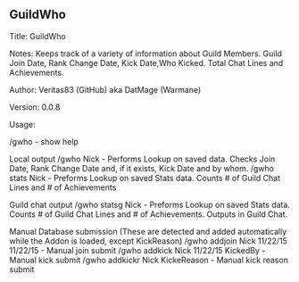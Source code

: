 ## GuildWho
Title: GuildWho

Notes: Keeps track of a variety of information about Guild Members. Guild Join Date, Rank Change Date, Kick Date,Who Kicked. Total Chat Lines and Achievements.

Author: Veritas83 (GitHub) aka DatMage (Warmane)

Version: 0.0.8

Usage:

/gwho - show help

Local output
/gwho Nick - Performs Lookup on saved data. Checks Join Date, Rank Change Date and, if it exists, Kick Date and by whom.
/gwho stats Nick - Preforms Lookup on saved Stats data. Counts # of Guild Chat Lines and # of Achievements

Guild chat output
/gwho statsg Nick - Preforms Lookup on saved Stats data. Counts # of Guild Chat Lines and # of Achievements. Outputs in Guild Chat.

Manual Database submission (These are detected and added automatically while the Addon is loaded, except KickReason)
/gwho addjoin Nick 11/22/15 11/22/15 - Manual join submit
/gwho addkick Nick 11/22/15 KickedBy - Manual kick submit
/gwho addkickr Nick KickeReason - Manual kick reason submit
